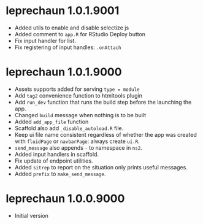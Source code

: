 # leprechaun 1.0.1.9001

- Added utils to enable and disable selectize js
- Added comment to `app.R` for RStudio Deploy button
- Fix input handler for list.
- Fix registering of input handles: `.onAttach`

# leprechaun 1.0.1.9000

- Assets supports added for serving `type = module`
- Add `tag2` convenience function to htmltools plugin
- Add `run_dev` function that runs the build step before
the launching the app.
- Changed `build` message when nothing is to be built
- Added `add_app_file` function
- Scaffold also add `_disable_autoload.R` file.
- Keep ui file name consistent regardless of whether the app
was created with `fluidPage` or `navbarPage`: always create
`ui.R`.
- `send_message` also appends `-` to namespace in `ns2`.
- Added input handlers in scaffold.
- Fix update of endpoint utilities.
- Added `sitrep` to report on the situation
only prints useful messages.
- Added `prefix` to `make_send_message`.

# leprechaun 1.0.0.9000

- Initial version
